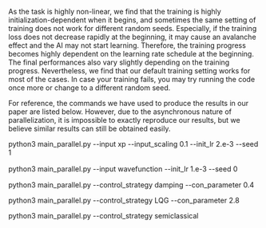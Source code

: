 As the task is highly non-linear, we find that the training is highly initialization-dependent when it begins, and sometimes the same setting of training does not work for different random seeds. Especially, if the training loss does not decrease rapidly at the beginning, it may cause an avalanche effect and the AI may not start learning. Therefore, the training progress becomes highly dependent on the learning rate schedule at the beginning. The final performances also vary slightly depending on the training progress. Nevertheless, we find that our default training setting works for most of the cases. In case your training fails, you may try running the code once more or change to a different random seed.

For reference, the commands we have used to produce the results in our paper are listed below. However, due to the asynchronous nature of parallelization, it is impossible to exactly reproduce our results, but we believe similar results can still be obtained easily.

python3 main_parallel.py --input xp --input_scaling 0.1 --init_lr 2.e-3 --seed 1

python3 main_parallel.py --input wavefunction --init_lr 1.e-3 --seed 0　

python3 main_parallel.py --control_strategy damping --con_parameter 0.4

python3 main_parallel.py --control_strategy LQG --con_parameter 2.8

python3 main_parallel.py --control_strategy semiclassical
